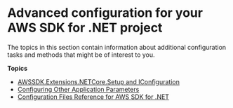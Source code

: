# Advanced configuration for your AWS SDK for \.NET project<a name="net-dg-advanced-config"></a>

The topics in this section contain information about additional configuration tasks and methods that might be of interest to you\.

**Topics**
+ [AWSSDK\.Extensions\.NETCore\.Setup and IConfiguration](net-dg-config-netcore.md)
+ [Configuring Other Application Parameters](net-dg-config-other.md)
+ [Configuration Files Reference for AWS SDK for \.NET](net-dg-config-ref.md)